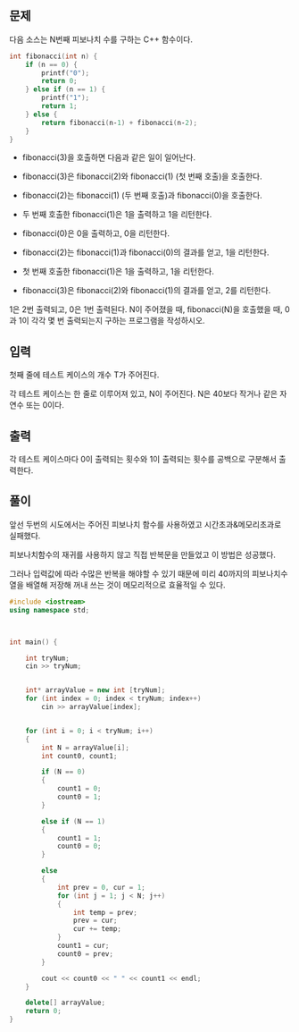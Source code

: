 ## 문제

다음 소스는 N번째 피보나치 수를 구하는 C++ 함수이다.
```c++
int fibonacci(int n) {
    if (n == 0) {
        printf("0");
        return 0;
    } else if (n == 1) {
        printf("1");
        return 1;
    } else {
        return fibonacci(n‐1) + fibonacci(n‐2);
    }
}
```
+ fibonacci(3)을 호출하면 다음과 같은 일이 일어난다.

+ fibonacci(3)은 fibonacci(2)와 fibonacci(1) (첫 번째 호출)을 호출한다.

+ fibonacci(2)는 fibonacci(1) (두 번째 호출)과 fibonacci(0)을 호출한다.

+ 두 번째 호출한 fibonacci(1)은 1을 출력하고 1을 리턴한다.

+ fibonacci(0)은 0을 출력하고, 0을 리턴한다.

+ fibonacci(2)는 fibonacci(1)과 fibonacci(0)의 결과를 얻고, 1을 리턴한다.

+ 첫 번째 호출한 fibonacci(1)은 1을 출력하고, 1을 리턴한다.

+ fibonacci(3)은 fibonacci(2)와 fibonacci(1)의 결과를 얻고, 2를 리턴한다.

1은 2번 출력되고, 0은 1번 출력된다. N이 주어졌을 때, fibonacci(N)을 호출했을 때, 0과 1이 각각 몇 번 출력되는지 구하는 프로그램을 작성하시오.


## 입력
첫째 줄에 테스트 케이스의 개수 T가 주어진다.

각 테스트 케이스는 한 줄로 이루어져 있고, N이 주어진다. N은 40보다 작거나 같은 자연수 또는 0이다.

## 출력
각 테스트 케이스마다 0이 출력되는 횟수와 1이 출력되는 횟수를 공백으로 구분해서 출력한다.

## 풀이

앞선 두번의 시도에서는 주어진 피보나치 함수를 사용하였고 시간초과&메모리초과로 실패했다.

피보나치함수의 재귀를 사용하지 않고 직접 반복문을 만들었고 이 방법은 성공했다.

그러나 입력값에 따라 수많은 반복을 해야할 수 있기 때문에 미리 40까지의 피보나치수열을 배열해 저장해 꺼내 쓰는 것이 메모리적으로 효율적일 수 있다.
```c++
#include <iostream>
using namespace std;



int main() {

    int tryNum;
    cin >> tryNum;


    int* arrayValue = new int [tryNum];
    for (int index = 0; index < tryNum; index++)
        cin >> arrayValue[index];


    for (int i = 0; i < tryNum; i++)
    {
        int N = arrayValue[i];
        int count0, count1;

        if (N == 0)
        {
            count1 = 0;
            count0 = 1;
        }

        else if (N == 1)
        {
            count1 = 1;
            count0 = 0;
        }

        else
        {
            int prev = 0, cur = 1;
            for (int j = 1; j < N; j++)
            {
                int temp = prev;
                prev = cur;
                cur += temp;
            }
            count1 = cur;
            count0 = prev;
        }

        cout << count0 << " " << count1 << endl;
    }

    delete[] arrayValue;
    return 0;
}
```
